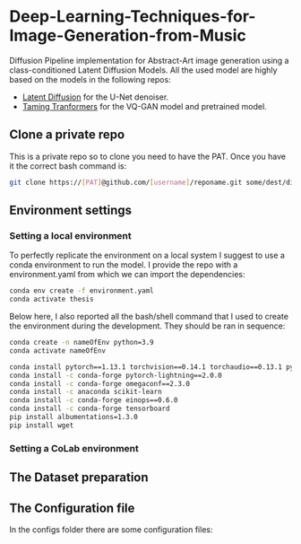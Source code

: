 # Deep-Learning-Techniques-for-Image-Generation-from-Music
Diffusion Pipeline implementation for Abstract-Art image generation using a class-conditioned Latent Diffusion Models. 
All the used model are highly based on the models in the following repos:
- [Latent Diffusion](https://github.com/CompVis/latent-diffusion) for the U-Net denoiser.
- [Taming Tranformers](https://github.com/CompVis/taming-transformers) for the VQ-GAN model and pretrained model.


## Clone a private repo
This is a private repo so to clone you need to have the PAT. 
Once you have it the correct bash command is:
```bash
git clone https://[PAT]@github.com/[username]/reponame.git some/dest/dir
```

## Environment settings
### Setting a local environment
To perfectly replicate the environment on a local system I suggest to use a conda environment to run the model. 
I provide the repo with a environment.yaml from which we can import the dependencies:

```bash
conda env create -f environment.yaml
conda activate thesis
```

Below here, I also reported all the bash/shell command that I used to create the environment during the development. They should be ran in sequence:

```bash
conda create -n nameOfEnv python=3.9
conda activate nameOfEnv

conda install pytorch==1.13.1 torchvision==0.14.1 torchaudio==0.13.1 pytorch-cuda=11.7 -c - pytorch -c nvidia
conda install -c conda-forge pytorch-lightning==2.0.0
conda install -c conda-forge omegaconf==2.3.0
conda install -c anaconda scikit-learn
conda install -c conda-forge einops==0.6.0
conda install -c conda-forge tensorboard
pip install albumentations=1.3.0
pip install wget
```
### Setting a CoLab environment

## The Dataset preparation

## The Configuration file
In the configs folder there are some configuration files:


